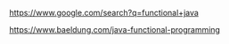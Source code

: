https://www.google.com/search?q=functional+java

https://www.baeldung.com/java-functional-programming
